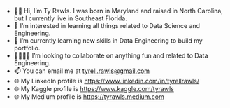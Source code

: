 - 👋🏾 Hi, I’m Ty Rawls. I was born in Maryland and raised in North Carolina, but I currently live in Southeast Florida.
- 🧠 I’m interested in learning all things related to Data Science and Engineering.
- 🌱 I’m currently learning new skills in Data Engineering to build my portfolio.
- 🫱🏾‍🫲🏽 I’m looking to collaborate on anything fun and related to Data Engineering.
- 📫 You can email me at tyrell.rawls@gmail.com
- 🌐︎ My LinkedIn profile is https://www.linkedin.com/in/tyrellrawls/
- 🌐︎ My Kaggle profile is https://www.kaggle.com/tyrawls
- 🌐︎ My Medium profile is https://tyrawls.medium.com


<!---
TyRawls/TyRawls is a ✨ special ✨ repository because its `README.md` (this file) appears on your GitHub profile. 
You can click the Preview link to take a look at your changes.
--->

